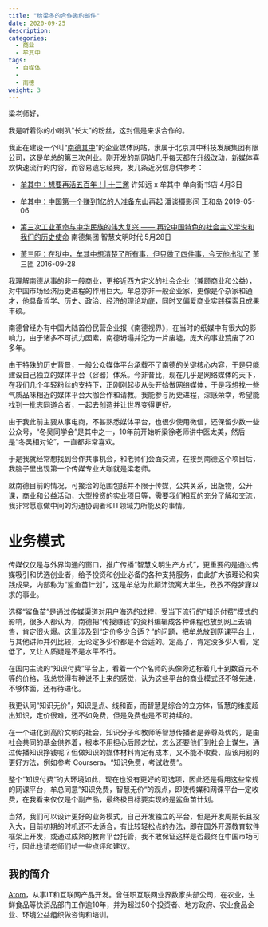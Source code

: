 ```yaml
---
title: "给梁冬的合作邀约邮件"
date: 2020-09-25
description:
categories:
  - 商业
  - 牟其中
tags:
  - 自媒体
  - 
  - 南德
weight: 3
---
```



梁老师好，

我是听着你的小喇叭“长大”的粉丝，这封信是来求合作的。

我正在建设一个叫“[南德其中](https://qizhong.land/ )”的企业媒体网站，隶属于北京其中科技发展集团有限公司，这是牟总的第三次创业。刚开发的新网站几乎每天都在升级改动，新媒体喜欢快速流行的内容，而容易遗忘经典，发几条近况信息供参考：

- [牟其中：想要再活五百年！| 十三邀](https://mp.weixin.qq.com/s/7pcxL3dP9CUDuJ9wUhlXYQ)
许知远 x 牟其中 单向街书店 4月3日

- [牟其中：中国第一个赚到1亿的人准备东山再起](https://mp.weixin.qq.com/s/fVrC3bd_fqwg4VWLaQaXfw)
潘谈摄影间 正和岛 2019-05-06

- [第三次工业革命与中华民族的伟大复兴 —— 再论中国特色的社会主义学说和我们的历史使命](https://mp.weixin.qq.com/s/Me0JyyYyQI-DmCxyf7zo1g)
南德集团 智慧文明时代 5月28日

- [萧三匝：在狱中，牟其中想清楚了所有事，但只做了四件事，今天他出狱了](https://mp.weixin.qq.com/s/FY7dHSNDWxBU9hh86ggElw)
萧三匝 2016-09-28

我理解南德从事的非一般商业，更接近西方定义的社会企业（兼顾商业和公益），对中国市场经济历史进程的作用巨大。牟总亦非一般企业家，更像是个杂家和通才，他具备哲学、历史、政治、经济的理论功底，同时又偏爱商业实践探索且成果丰硕。

南德曾经办有中国大陆首份民营企业报《南德视界》，在当时的纸媒中有很大的影响力，由于诸多不可抗力因素，南德坍塌并沦为一片废墟，庞大的事业荒废了20多年。

由于特殊的历史背景，一般公众媒体平台承载不了南德的关键核心内容，于是只能建设自己独立的媒体平台（容器）体系。今非昔比，现在几乎是网络媒体的天下，在我们几个年轻粉丝的支持下，正刚刚起步从头开始做网络媒体，于是我想找一些气质品味相近的媒体平台大咖合作和请教。我能参与历史进程，深感荣幸，希望能找到一批志同道合者，一起去创造并让世界变得更好。

由于我此前主要从事电商，不甚熟悉媒体平台，也很少使用微信，还保留少数一些公众号，“冬吴同学会”是其中之一，10年前开始听梁徐老师讲中医太美，然后是“冬吴相对论”，一直都非常喜欢。

于是我就经常想找到合作共事机会，和老师们会面交流，在接到南德这个项目后，我脑子里出现第一个传媒专业大咖就是梁老师。

就南德目前的情况，可接洽的范围包括并不限于传媒，公共关系，出版物，公开课，商业和公益活动，大型投资的实业项目等，需要我们相互的充分了解和交流，我非常愿意做中间的沟通协调者和IT领域力所能及的事情。


# 业务模式

传媒仅仅是与外界沟通的窗口，推广传播“智慧文明生产方式”，更重要的是通过传媒吸引和优选创业者，给予投资和创业必备的各种支持服务，由此扩大该理论和实践成果，内部称为“鲨鱼苗计划”，这是牟总为此颠沛流离大半生，孜孜不倦梦寐以求的事业。

选择“鲨鱼苗”是通过传媒渠道对用户海选的过程，受当下流行的“知识付费”模式的影响，很多人都认为，南德把“传授赚钱”的资料编辑成各种课程也放到网上去销售，肯定很火爆。这里涉及到“定价多少合适？”的问题，把牟总放到网课平台上，与其他讲师并列比较，无论定多少价都是不合适的。定高了，肯定没多少人看，定低了，又让人质疑是不是水平不行。

在国内主流的“知识付费”平台上，看着一个个名师的头像旁边标着几十到数百元不等的价格，我总觉得有种说不上来的感觉，认为这些平台的商业模式还不够先进，不够体面，还有待进化。

我更认同“知识无价”，知识是点、线和面，而智慧是综合的立方体，智慧的维度超出知识，定价很难，还不如免费，但是免费也是不可持续的。

在一个进化到高阶文明的社会，知识分子和教师等智慧传播者是养尊处优的，是由社会共同的基金供养着，根本不用担心后顾之忧，怎么还要他们到社会上谋生，通过传播知识挣钱呢？但做知识的媒体材料肯定有成本，又不能不收费，应该用别的更好方法，例如参考 Coursera，“知识免费，考试收费”。

整个“知识付费“的大环境如此，现在也没有更好的可选项，因此还是得用这些常规的网课平台，牟总同意”知识免费，智慧无价“的观点，即使传媒和网课平台一定收费，在我看来仅仅是个副产品，最终极目标要实现的是鲨鱼苗计划。

当然，我们可以设计更好的业务模式，自己开发独立的平台，但是开发周期长且投入大，目前初期的时机还不太适合，有比较轻松点的办法，即在国外开源教育软件框架上开发，或通过成熟的教育平台托管，我不敢保证这样是否最终在中国市场可行，因此也请老师们给一些点评和建议。


## 我的简介

[Atom](https://atomx.cc/about)，从事IT和互联网产品开发。曾任职互联网业界数家头部公司，在农业，生鲜食品等快消品部门工作逾10年，并为超过50个投资者、地方政府、农业食品企业、环境公益组织做咨询和培训。
